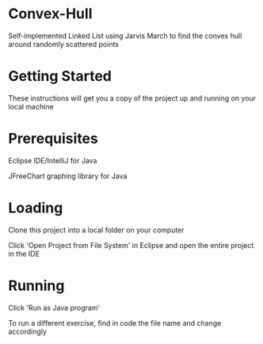 # Convex-Hull
Self-implemented Linked List using Jarvis March to find the convex hull around randomly scattered points

# Getting Started
These instructions will get you a copy of the project up and running on your local machine

# Prerequisites
Eclipse IDE/IntelliJ for Java

JFreeChart graphing library for Java

# Loading
Clone this project into a local folder on your computer

Click 'Open Project from File System' in Eclipse and open the entire project in the IDE

# Running
Click 'Run as Java program'

To run a different exercise, find in code the file name and change accordingly
